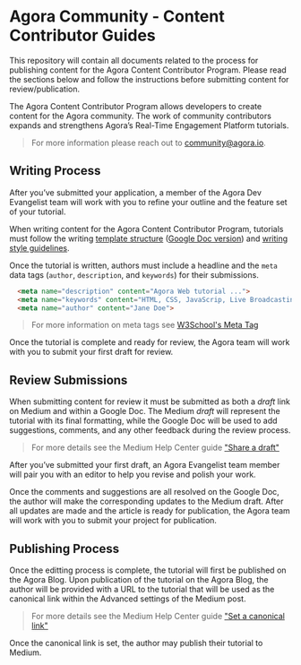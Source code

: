 # Agora Community - Content Contributor Guides #
This repository will contain all documents related to the process for publishing content for the Agora Content Contributor Program. Please read the sections below and follow the instructions before submitting content for review/publication.

The Agora Content Contributor Program allows developers to create content for the Agora community. The work of community contributors expands and strengthens Agora’s Real-Time Engagement Platform tutorials. 

> For more information please reach out to [community@agora.io](mailto:community@agora.io?subject=[GitHub]%20Content%20Contributor%20More%20Info).

## Writing Process ##
After you’ve submitted your application, a member of the Agora Dev Evangelist team will work with you to refine your outline and the feature set of your tutorial.

When writing content for the Agora Content Contributor Program, tutorials must follow the writing [template structure](/Tuturial-Structure-Template.md) ([Google Doc version](https://docs.google.com/document/d/1dgXSGk5QCZQbe7J-lUXInkcdeEBM1RDZNXNS1SGoC6I/edit?usp=sharing)) and [writing style guidelines](/content-contributor-program-writing-guidelines.pdf). 

Once the tutorial is written, authors must include a headline and the `meta` data tags (`author`, `description`, and `keywords`) for their submissions.

```html
  <meta name="description" content="Agora Web tutorial ...">
  <meta name="keywords" content="HTML, CSS, JavaScrip, Live Broadcasting, Video">
  <meta name="author" content="Jane Doe">
```
> For more information on meta tags see [W3School's Meta Tag](https://www.w3schools.com/tags/tag_meta.asp)

Once the tutorial is complete and ready for review, the Agora team will work with you to submit your first draft for review. 

## Review Submissions ##
When submitting content for review it must be submitted as both a _draft_ link on Medium and within a Google Doc. The Medium _draft_ will represent the tutorial with its final formatting, while the Google Doc will be used to add suggestions, comments, and any other feedback during the review process. 

> For more details see the Medium Help Center guide ["Share a draft"](https://help.medium.com/hc/en-us/articles/215564177-Share-a-draft)

After you’ve submitted your first draft, an Agora Evangelist team member will pair you with an editor to help you revise and polish your work.

Once the comments and suggestions are all resolved on the Google Doc, the author will make the corresponding updates to the Medium draft. After all updates are made and the article is ready for publication, the Agora team will work with you to submit your project for publication. 

## Publishing Process ##
Once the editting process is complete, the tutorial will first be published on the Agora Blog. Upon publication of the tutorial on the Agora Blog, the author will be provided with a URL to the tutorial that will be used as the canonical link within the Advanced settings of the Medium post.
 
> For more details see the Medium Help Center guide ["Set a canonical link"](https://help.medium.com/hc/en-us/articles/360033930293-Set-a-canonical-link)

Once the canonical link is set, the author may publish their tutorial to Medium. 